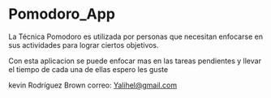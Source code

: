 # Pomodoro_App
La Técnica Pomodoro es utilizada por personas que necesitan enfocarse en sus actividades para lograr ciertos objetivos. 

Con esta aplicacion se puede enfocar mas en las tareas pendientes y llevar el tiempo de cada una de ellas espero les guste

kevin Rodríguez Brown
correo: Yalihel@gmail.com
